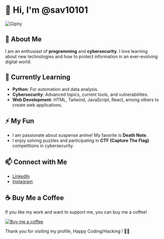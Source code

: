 # 👋 Hi, I'm @sav10101

![Giphy](https://media.giphy.com/media/YmZOBDYBcmWK4/giphy.gif)

## 👀 About Me
I am an enthusiast of **programming** and **cybersecurity**. I love learning about new technologies and how to protect information in an ever-evolving digital world.

## 🌱 Currently Learning
- **Python**: For automation and data analysis.
- **Cybersecurity**: Advanced topics, current tools, and vulnerabilities.
- **Web Development**: HTML, Tailwind, JavaScript, React, among others to create web applications.

## ⚡ My Fun
- I am passionate about suspense anime! My favorite is **Death Note**.
- I enjoy solving puzzles and participating in **CTF (Capture The Flag)** competitions in cybersecurity.

## 📫 Connect with Me
- [LinkedIn](https://www.linkedin.com/in/frank-agustin-619225252/)
- [Instagram](https://instagram.com/sav.10101)

## ☕ Buy Me a Coffee
If you like my work and want to support me, you can buy me a coffee!

[![Buy me a coffee](https://www.buymeacoffee.com/assets/img/custom_images/orange_img.png)](https://www.buymeacoffee.com/tu-usuario)

Thank you for visiting my profile, Happy Coding/Hacking ! 🚀😈
